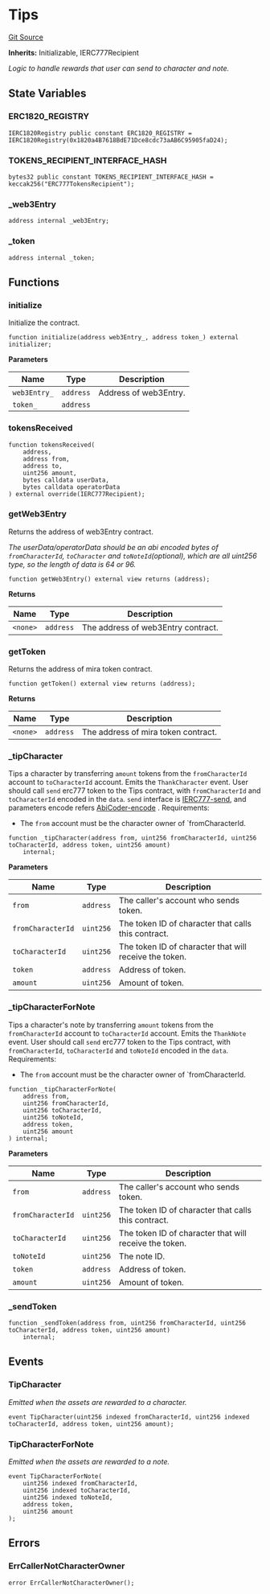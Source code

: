 # Tips
[Git Source](https://github.com/Crossbell-Box/Crossbell-Contracts/blob/182c82c216a4cf11409d4311d9773152bbe60ccf/contracts/misc/Tips.sol)

**Inherits:**
Initializable, IERC777Recipient

*Logic to handle rewards that user can send to character and note.*


## State Variables
### ERC1820_REGISTRY

```solidity
IERC1820Registry public constant ERC1820_REGISTRY = IERC1820Registry(0x1820a4B7618BdE71Dce8cdc73aAB6C95905faD24);
```


### TOKENS_RECIPIENT_INTERFACE_HASH

```solidity
bytes32 public constant TOKENS_RECIPIENT_INTERFACE_HASH = keccak256("ERC777TokensRecipient");
```


### _web3Entry

```solidity
address internal _web3Entry;
```


### _token

```solidity
address internal _token;
```


## Functions
### initialize

Initialize the contract.


```solidity
function initialize(address web3Entry_, address token_) external initializer;
```
**Parameters**

|Name|Type|Description|
|----|----|-----------|
|`web3Entry_`|`address`|Address of web3Entry.|
|`token_`|`address`||


### tokensReceived


```solidity
function tokensReceived(
    address,
    address from,
    address to,
    uint256 amount,
    bytes calldata userData,
    bytes calldata operatorData
) external override(IERC777Recipient);
```

### getWeb3Entry

Returns the address of web3Entry contract.

*The userData/operatorData should be an abi encoded bytes of `fromCharacterId`, `toCharacter`
and `toNoteId`(optional),  which are all uint256 type, so the length of data is 64 or 96.*


```solidity
function getWeb3Entry() external view returns (address);
```
**Returns**

|Name|Type|Description|
|----|----|-----------|
|`<none>`|`address`|The address of web3Entry contract.|


### getToken

Returns the address of mira token contract.


```solidity
function getToken() external view returns (address);
```
**Returns**

|Name|Type|Description|
|----|----|-----------|
|`<none>`|`address`|The address of mira token contract.|


### _tipCharacter

Tips a character by transferring `amount` tokens
from the `fromCharacterId` account to `toCharacterId` account.
Emits the `ThankCharacter` event.
User should call `send` erc777 token to the Tips contract, with `fromCharacterId`
and `toCharacterId` encoded in the `data`.
`send` interface is
[IERC777-send](https://docs.openzeppelin.com/contracts/2.x/api/token/erc777#IERC777-send-address-uint256-bytes-),
and parameters encode refers [AbiCoder-encode](https://docs.ethers.org/v5/api/utils/abi/coder/#AbiCoder-encode) .
Requirements:
- The `from` account must be the character owner of `fromCharacterId.


```solidity
function _tipCharacter(address from, uint256 fromCharacterId, uint256 toCharacterId, address token, uint256 amount)
    internal;
```
**Parameters**

|Name|Type|Description|
|----|----|-----------|
|`from`|`address`|The caller's account who sends token.|
|`fromCharacterId`|`uint256`|The token ID of character that calls this contract.|
|`toCharacterId`|`uint256`|The token ID of character that will receive the token.|
|`token`|`address`|Address of token.|
|`amount`|`uint256`|Amount of token.|


### _tipCharacterForNote

Tips a character's note by transferring `amount` tokens
from the `fromCharacterId` account to `toCharacterId` account.
Emits the `ThankNote` event.
User should call `send` erc777 token to the Tips contract, with `fromCharacterId`,
`toCharacterId` and `toNoteId` encoded in the `data`.
Requirements:
- The `from` account must be the character owner of `fromCharacterId.


```solidity
function _tipCharacterForNote(
    address from,
    uint256 fromCharacterId,
    uint256 toCharacterId,
    uint256 toNoteId,
    address token,
    uint256 amount
) internal;
```
**Parameters**

|Name|Type|Description|
|----|----|-----------|
|`from`|`address`|The caller's account who sends token.|
|`fromCharacterId`|`uint256`|The token ID of character that calls this contract.|
|`toCharacterId`|`uint256`|The token ID of character that will receive the token.|
|`toNoteId`|`uint256`|The note ID.|
|`token`|`address`|Address of token.|
|`amount`|`uint256`|Amount of token.|


### _sendToken


```solidity
function _sendToken(address from, uint256 fromCharacterId, uint256 toCharacterId, address token, uint256 amount)
    internal;
```

## Events
### TipCharacter
*Emitted when the assets are rewarded to a character.*


```solidity
event TipCharacter(uint256 indexed fromCharacterId, uint256 indexed toCharacterId, address token, uint256 amount);
```

### TipCharacterForNote
*Emitted when the assets are rewarded to a note.*


```solidity
event TipCharacterForNote(
    uint256 indexed fromCharacterId,
    uint256 indexed toCharacterId,
    uint256 indexed toNoteId,
    address token,
    uint256 amount
);
```

## Errors
### ErrCallerNotCharacterOwner

```solidity
error ErrCallerNotCharacterOwner();
```

